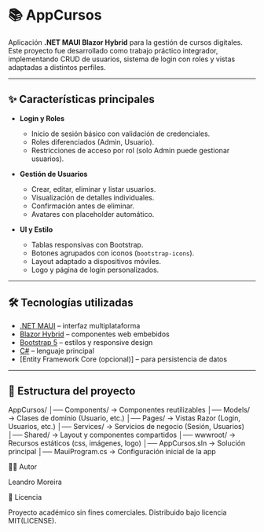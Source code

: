# 📚 AppCursos

Aplicación **.NET MAUI Blazor Hybrid** para la gestión de cursos digitales.  
Este proyecto fue desarrollado como trabajo práctico integrador, implementando CRUD de usuarios, sistema de login con roles y vistas adaptadas a distintos perfiles.

---

## ✨ Características principales

- **Login y Roles**
  - Inicio de sesión básico con validación de credenciales.
  - Roles diferenciados (Admin, Usuario).
  - Restricciones de acceso por rol (solo Admin puede gestionar usuarios).

- **Gestión de Usuarios**
  - Crear, editar, eliminar y listar usuarios.
  - Visualización de detalles individuales.
  - Confirmación antes de eliminar.
  - Avatares con placeholder automático.

- **UI y Estilo**
  - Tablas responsivas con Bootstrap.
  - Botones agrupados con iconos (`bootstrap-icons`).
  - Layout adaptado a dispositivos móviles.
  - Logo y página de login personalizados.

---

## 🛠️ Tecnologías utilizadas

- [.NET MAUI](https://learn.microsoft.com/dotnet/maui) – interfaz multiplataforma
- [Blazor Hybrid](https://learn.microsoft.com/aspnet/core/blazor/hybrid) – componentes web embebidos
- [Bootstrap 5](https://getbootstrap.com/) – estilos y responsive design
- [C#](https://learn.microsoft.com/dotnet/csharp/) – lenguaje principal
- [Entity Framework Core (opcional)] – para persistencia de datos

---

## 📂 Estructura del proyecto
AppCursos/
│── Components/ → Componentes reutilizables
│── Models/ → Clases de dominio (Usuario, etc.)
│── Pages/ → Vistas Razor (Login, Usuarios, etc.)
│── Services/ → Servicios de negocio (Sesión, Usuarios)
│── Shared/ → Layout y componentes compartidos
│── wwwroot/ → Recursos estáticos (css, imágenes, logo)
│── AppCursos.sln → Solución principal
│── MauiProgram.cs → Configuración inicial de la app

👨‍💻 Autor

Leandro Moreira

📄 Licencia

Proyecto académico sin fines comerciales.
Distribuido bajo licencia MIT(LICENSE).